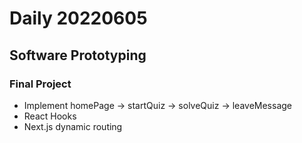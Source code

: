 Daily 20220605
===

## Software Prototyping
### Final Project
- Implement homePage -> startQuiz -> solveQuiz -> leaveMessage
- React Hooks
- Next.js dynamic routing